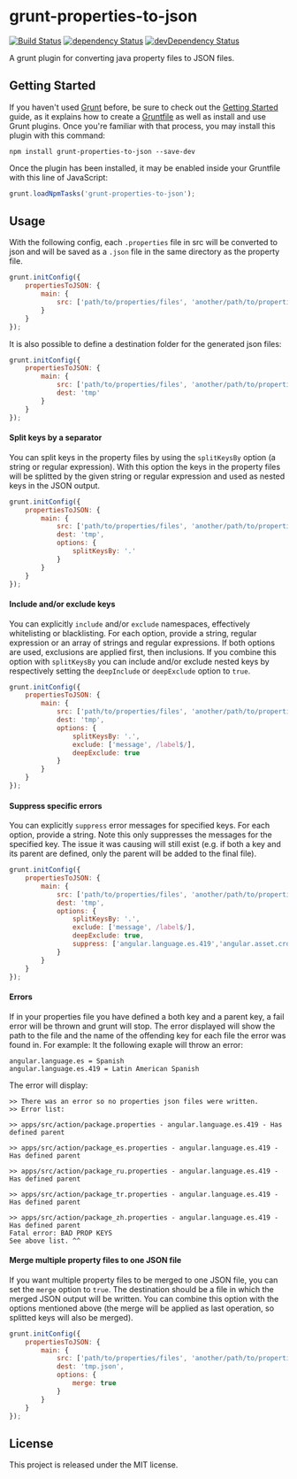 # grunt-properties-to-json 
[![Build Status](https://travis-ci.org/jcbvm/grunt-properties-to-json.svg?branch=master)](https://travis-ci.org/jcbvm/grunt-properties-to-json) [![dependency Status](https://david-dm.org/jcbvm/grunt-properties-to-json/status.svg)](https://david-dm.org/jcbvm/grunt-properties-to-json#info=dependencies) [![devDependency Status](https://david-dm.org/jcbvm/grunt-properties-to-json/dev-status.svg)](https://david-dm.org/jcbvm/grunt-properties-to-json#info=devDependencies)

A grunt plugin for converting java property files to JSON files.

## Getting Started

If you haven't used [Grunt](http://gruntjs.com/) before, be sure to check out the [Getting Started](http://gruntjs.com/getting-started) guide, as it explains how to create a [Gruntfile](http://gruntjs.com/sample-gruntfile) as well as install and use Grunt plugins. Once you're familiar with that process, you may install this plugin with this command:

```shell
npm install grunt-properties-to-json --save-dev
```

Once the plugin has been installed, it may be enabled inside your Gruntfile with this line of JavaScript:

```js
grunt.loadNpmTasks('grunt-properties-to-json');
```

## Usage

With the following config, each `.properties` file in src will be converted to json and will be saved as a `.json` file in the same directory as the property file.

```js
grunt.initConfig({
    propertiesToJSON: {
        main: {
            src: ['path/to/properties/files', 'another/path/to/properties/files']
        }
    }
});
```

It is also possible to define a destination folder for the generated json files:

```js
grunt.initConfig({
    propertiesToJSON: {
        main: {
            src: ['path/to/properties/files', 'another/path/to/properties/files'],
            dest: 'tmp'
        }
    }
});
```

#### Split keys by a separator

You can split keys in the property files by using the `splitKeysBy` option (a string or regular expression). With this option the keys in the property files will be splitted by the given string or regular expression and used as nested keys in the JSON output.

```js
grunt.initConfig({
    propertiesToJSON: {
        main: {
            src: ['path/to/properties/files', 'another/path/to/properties/files'],
            dest: 'tmp',
            options: {
                splitKeysBy: '.'
            }
        }
    }
});
```

#### Include and/or exclude keys

You can explicitly `include` and/or `exclude` namespaces, effectively whitelisting or blacklisting. For each option, provide a string, regular expression or an array of strings and regular expressions. If both options are used, exclusions are applied first, then inclusions. If you combine this option with `splitKeysBy` you can include and/or exclude nested keys by respectively setting the `deepInclude` or `deepExclude` option to `true`.

```js
grunt.initConfig({
    propertiesToJSON: {
        main: {
            src: ['path/to/properties/files', 'another/path/to/properties/files'],
            dest: 'tmp',
            options: {
                splitKeysBy: '.',
                exclude: ['message', /label$/],
                deepExclude: true
            }
        }
    }
});
```

#### Suppress specific errors

You can explicitly `suppress` error messages for specified keys. For each option, provide a string. Note this only suppresses the messages for the specified key. The issue it was causing will still exist (e.g. if both a key and its parent are defined, only the parent will be added to the final file).

```js
grunt.initConfig({
    propertiesToJSON: {
        main: {
            src: ['path/to/properties/files', 'another/path/to/properties/files'],
            dest: 'tmp',
            options: {
                splitKeysBy: '.',
                exclude: ['message', /label$/],
                deepExclude: true,
                suppress: ['angular.language.es.419','angular.asset.cropedit']
            }
        }
    }
});
```

#### Errors

If in your properties file you have defined a both key and a parent key, a fail error will be thrown and grunt will stop. The error displayed will show the path to the file and the name of the offending key for each file the error was found in. For example: It the following exaple will throw an error:

```
angular.language.es = Spanish
angular.language.es.419 = Latin American Spanish
``` 

The error will display:

```
>> There was an error so no properties json files were written.
>> Error list:

>> apps/src/action/package.properties - angular.language.es.419 - Has defined parent

>> apps/src/action/package_es.properties - angular.language.es.419 - Has defined parent

>> apps/src/action/package_ru.properties - angular.language.es.419 - Has defined parent

>> apps/src/action/package_tr.properties - angular.language.es.419 - Has defined parent

>> apps/src/action/package_zh.properties - angular.language.es.419 - Has defined parent
Fatal error: BAD PROP KEYS 
See above list. ^^
```

#### Merge multiple property files to one JSON file

If you want multiple property files to be merged to one JSON file, you can set the `merge` option to `true`. The destination should be a file in which the merged JSON output will be written. You can combine this option with the options mentioned above (the merge will be applied as last operation, so splitted keys will also be merged).

```js
grunt.initConfig({
    propertiesToJSON: {
        main: {
            src: ['path/to/properties/files', 'another/path/to/properties/files'],
            dest: 'tmp.json',
            options: {
                merge: true
            }
        }
    }
});
```

## License

This project is released under the MIT license.
